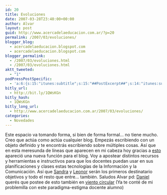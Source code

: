 ```yaml
---
id: 20
title: Evoluciones
date: 2007-03-28T23:40:00+00:00
author: Alvar
layout: post
guid: http://www.acercadelaeducacion.com.ar/?p=20
permalink: /2007/03/evoluciones/
blogger_blog:
  - acercadelaeducacion.blogspot.com
  - acercadelaeducacion.blogspot.com
blogger_permalink:
  - /2007/03/evoluciones.html
  - /2007/03/evoluciones.html
aktt_tweeted:
  - "1"
podPressPostSpecific:
  - 'a:6:{s:15:"itunes:subtitle";s:15:"##PostExcerpt##";s:14:"itunes:summary";s:15:"##PostExcerpt##";s:15:"itunes:keywords";s:17:"##WordPressCats##";s:13:"itunes:author";s:10:"##Global##";s:15:"itunes:explicit";s:7:"Default";s:12:"itunes:block";s:7:"Default";}'
bitly_url:
  - http://bit.ly/1QWsKGn
bitly_hash:
  - 1QWsKGn
bitly_long_url:
  - http://www.acercadelaeducacion.com.ar/2007/03/evoluciones/
categories:
  - Novedades
---
```

Este espacio va tomando forma, si bien de forma formal... no tiene mucho. Creo que actúa como actúa cualquier blog. Empezás escribiendo con un objeto definido y te encontrás escribiendo sobre múltiples cosas. Así que en esta meresunda de líneas que aparecen en mi cabeza hoy gracias a <a href="http://www.espacioblog.com/ciberescrituras/post/2007/03/27/viaje-vertiginoso-hacia-futuro-exponencial">esto</a> apareció una nueva función para el blog. Voy a apostear distintos recursos y herramientas e instructivos para que los docentes puedan usar en sus planificaciones y  clases estas tecnologías de la Información y la Comunicación. Así que <a href="http://buenosaires7613.blogspot.com/">Sandra</a> y <a href="http://buenosaires2613.blogspot.com/">Leonor</a> serán los primeros destinatario objetivos y todo el resto que entre... también.
Saludos
Alvar
pd: <a href="http://eltilodeolivos.blogspot.com/">Daniel</a> querés que postee de esto también en <a href="http://viento-circular.blogspot.com">viento circular</a> (Ya te conté de mi problemilla con este paradigma-estigma docente alumno)